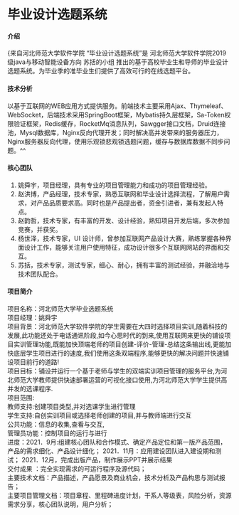 # 毕业设计选题系统

#### 介绍
{来自河北师范大学软件学院
 “毕业设计选题系统”是 河北师范大学软件学院2019级java与移动智能设备方向 苏括的小组 推出的基于高校毕业生和导师的毕业设计选题系统。为毕业季的准毕业生们提供了高效可行的在线选题平台。

#### 技术分析
以基于互联网的WEB应用方式提供服务。前端技术主要采用Ajax、Thymeleaf、WebSocket，后端技术采用SpringBoot框架，Mybatis持久层框架，Sa-Token权限验证框架，Redis缓存，RocketMq消息队列，Sawgger接口文档，Druid连接池，Mysql数据库，Nginx反向代理开发；同时解决高并发带来的服务器压力，Nginx服务器反向代理，使用乐观锁悲观锁选题问题，缓存与数据库数据不同步问题。^^


#### 核心团队

1.  姚舜宇，项目经理，具有专业的项目管理能力和成功的项目管理经验。
2.  赵洪博，产品经理，技术专家，熟悉互联网和毕业设计选择流程，了解用户需求，对产品品质要求高。同时也是产品提出者，资金引进者，兼有发起人特点。
3.  赵韵哲，技术专家，有丰富的开发、设计经验，熟知项目开发后端，多次参加竞赛，并获奖。
4.  杨世泽，技术专家，UI 设计师，曾参加互联网产品设计大赛，熟练掌握各种界面设计工作，能够关注用户使用特征，成功设计很多个互联网网站的界面和交互。
5.  苏括，技术专家，测试专家，细心、耐心，拥有丰富的测试经验，并融洽地与技术团队配合。


#### 项目简介

项目名称：河北师范大学毕业选题系统  
项目经理：姚舜宇    
项目背景：河北师范大学软件学院的学生需要在大四时选择项目实训,随着科技的发展,此功能还处于电话通讯阶段,如今心思时代的到来,使用互联网来更快的铺设项目实训管理功能,既能加快顶端老师的项目创建-评价-管理-总结这条输出线,更能加快底层学生项目进行的速度,我们使用这条双端程序,能够更快的解决问题并快速铺设项目前行的道路!  
项目目标：铺设并运行一个基于老师与学生的双端实训项目管理的服务平台,为河北师范大学教师提供快速部署运营的可视化接口使用,为河北师范大学学生提供高并发的选课程序.  
项目范围:  
教师支持:创建项目类型,并对选课学生进行管理  
学生支持:自创实训项目或选择老师创建的项目,并与教师端进行交互  
公共功能：信息的收集,查看与交互,   
管理员功能：控制项目的运行与进行  
进度：2021．9月:组建核心团队和合作模式、确定产品定位和第一版产品范围，产品的需求细化、产品设计细化； 
2021．11月：应用建设团队进入建设期和测试；
2021．12月，完成出版产品，制作展示PPT并展示结果  
交付成果 ：完全实现需求的可运行程序及源代码；  
主要技术文档：产品描述，产品愿景及商业机会，技术分析及产品构思与测试报告；  
主要项目管理文档：项目章程、里程碑进度计划，干系人等级表，风险分析，资源需求分享，核心团队说明，用户分析；
